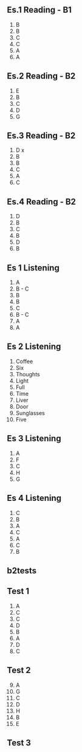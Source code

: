 ## Es.1 Reading - B1

1. B
2. B
3. C
4. C
5. A 
6. A

## Es.2 Reading - B2
1. E
2. B
3. C
4. D
5. G

## Es.3 Reading - B2
1. D x
2. B
3. B
4. C
5. A
6. C

## Es.4 Reading - B2	

1. D
2. B
3. C 
4. B 
5. D
6. B


## Es 1 Listening
1. A
2. B - C
3. B 
4. B
5. C
6. B - C
7. A 
8. A 

## Es 2 Listening
1. Coffee
2. Six
3. Thoughts 
4. Light
5. Full
6. Time
7. Liver
8. Door 
9. Sunglasses 
10. Five 

## Es 3 Listening
1. A
2. F
3. C
4. H 
5. G

## Es 4 Listening
1. C
2. B
3. A 
4. C 
5. A 
6. C 
7. B


## b2tests

## Test 1

1. A
2. C
3. C 
4. D 
5. B
6. A
7. D
8. C

## Test 2
9. A
10. G
11. C
12. D
13. H
14. B
15. E

## Test 3


<!--stackedit_data:
eyJoaXN0b3J5IjpbMTQzODI5NjQ3OSwxNTI5NzAyODA2LDMxOT
c2NzM1NywtMTA1NjEyNjIwNywtMTU3OTg2OTMzMCwtMTk3NDIz
NjExNiwtMzUzMzY5ODIyLC0yMTEyNTgyMDk1LDIyMjk1NjE1OC
wtMTI0MjMxNTg5MywtMTE2ODc4NzQ1NCwtODY5MjQwNjQ2LC00
NTkzODgzMzQsLTc5NTE1MDQ1Niw1NTM0NjM0ODIsLTExNjExMT
EzODYsLTYwMDkzOTEzMSwtOTg4MTk4MjQzLDc5Mzc5MjYwNF19

-->